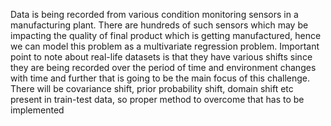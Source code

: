 Data is being recorded from various condition monitoring sensors in a manufacturing plant. There are hundreds of such sensors which may be impacting the quality of final product which is getting manufactured, hence we can model this problem as a multivariate regression problem. Important point to note about real-life datasets is that they have various shifts since they are being recorded over the period of time and environment changes with time and further that is going to be the main focus of this challenge. There will be covariance shift, prior probability shift, domain shift etc present in train-test data, so proper method to overcome that has to be implemented
